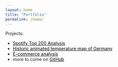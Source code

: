 ```yaml
---
layout: home
title: "Portfolio"
permalink: /home/
---
```


Projects:
- <a style="text-decoration:none; color: black;" href="https://hugolargo.github.io/slides.html"><u>Spotify Top 200 Analysis</u></a>
- <a style="text-decoration:none; color: black;" href="https://hugolargo.github.io/weather_germany.html"><u>Historic animated temperature map of Germany</u></a>
- <a style="text-decoration:none; color: black;" href="https://hugolargo.github.io/smartbuy_dashboard_static.pdf"><u>E-commerce analysis</u></a>
- more to come on <a style="color: black;" href="https://github.com/hugolargo"><u>GitHub</u></a>

